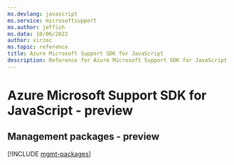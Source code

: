 ```yaml
---
ms.devlang: javascript
ms.service: microsoftsupport
ms.author: jeffish
ms.data: 10/06/2022
author: xirzec
ms.topic: reference
title: Azure Microsoft Support SDK for JavaScript
description: Reference for Azure Microsoft Support SDK for JavaScript
---
```

# Azure Microsoft Support SDK for JavaScript - preview

## Management packages - preview
[!INCLUDE [mgmt-packages](microsoft-support-mgmt-index.md)]
